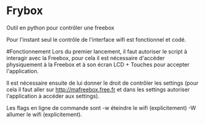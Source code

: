 # Frybox
Outil en python pour contrôler une freebox

Pour l'instant seul le contrôle de l'interface wifi est fonctionnel et codé.

#Fonctionnement
Lors du premier lancement, il faut autoriser le script à interagir avec la Freebox, pour cela il est nécessaire
d'accéder physiquement à la Freebox et à son écran LCD + Touches pour accepter l'application.

Il est nécessaire ensuite de lui donner le droit de contrôler les settings (pour cela il faut aller sur
http://mafreebox.free.fr et dans les settings autoriser l'application à accéder aux settings).

Les flags en ligne de commande sont -w éteindre le wifi (explicitement) -W allumer le wifi (explicitement).


